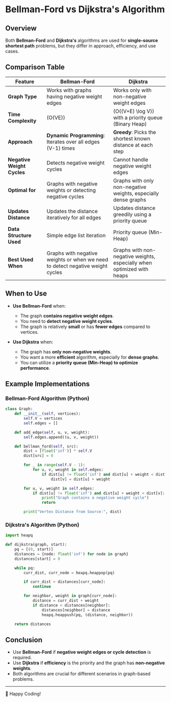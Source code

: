 # Bellman-Ford vs Dijkstra's Algorithm

## Overview

Both **Bellman-Ford** and **Dijkstra's** algorithms are used for **single-source shortest path** problems, but they differ in approach, efficiency, and use cases.

## Comparison Table

| Feature                    | Bellman-Ford                                                                  | Dijkstra                                                               |
| -------------------------- | ----------------------------------------------------------------------------- | ---------------------------------------------------------------------- |
| **Graph Type**             | Works with graphs having negative weight edges                                | Works only with non-negative weight edges                              |
| **Time Complexity**        | \(O(VE)\)                                                                     | \(O((V+E) \log V)\) with a priority queue (Binary Heap)                |
| **Approach**               | **Dynamic Programming**: Iterates over all edges \(V-1\) times                | **Greedy**: Picks the shortest known distance at each step             |
| **Negative Weight Cycles** | Detects negative weight cycles                                                | Cannot handle negative weight edges                                    |
| **Optimal for**            | Graphs with negative weights or detecting negative cycles                     | Graphs with only non-negative weights, especially dense graphs         |
| **Updates Distance**       | Updates the distance iteratively for all edges                                | Updates distance greedily using a priority queue                       |
| **Data Structure Used**    | Simple edge list iteration                                                    | Priority queue (Min-Heap)                                              |
| **Best Used When**         | Graphs with negative weights or when we need to detect negative weight cycles | Graphs with non-negative weights, especially when optimized with heaps |

## When to Use

- **Use Bellman-Ford** when:

  - The graph **contains negative weight edges**.
  - You need to **detect negative weight cycles**.
  - The graph is relatively **small** or has **fewer edges** compared to vertices.

- **Use Dijkstra** when:
  - The graph has **only non-negative weights**.
  - You want a more **efficient** algorithm, especially for **dense graphs**.
  - You can utilize a **priority queue (Min-Heap) to optimize performance**.

## Example Implementations

### Bellman-Ford Algorithm (Python)

```python
class Graph:
    def __init__(self, vertices):
        self.V = vertices
        self.edges = []

    def add_edge(self, u, v, weight):
        self.edges.append((u, v, weight))

    def bellman_ford(self, src):
        dist = [float('inf')] * self.V
        dist[src] = 0

        for _ in range(self.V - 1):
            for u, v, weight in self.edges:
                if dist[u] != float('inf') and dist[u] + weight < dist[v]:
                    dist[v] = dist[u] + weight

        for u, v, weight in self.edges:
            if dist[u] != float('inf') and dist[u] + weight < dist[v]:
                print("Graph contains a negative weight cycle")
                return

        print("Vertex Distance from Source:", dist)
```

### Dijkstra's Algorithm (Python)

```python
import heapq

def dijkstra(graph, start):
    pq = [(0, start)]
    distances = {node: float('inf') for node in graph}
    distances[start] = 0

    while pq:
        curr_dist, curr_node = heapq.heappop(pq)

        if curr_dist > distances[curr_node]:
            continue

        for neighbor, weight in graph[curr_node]:
            distance = curr_dist + weight
            if distance < distances[neighbor]:
                distances[neighbor] = distance
                heapq.heappush(pq, (distance, neighbor))

    return distances
```

## Conclusion

- Use **Bellman-Ford** if **negative weight edges or cycle detection** is required.
- Use **Dijkstra** if **efficiency** is the priority and the graph has **non-negative weights**.
- Both algorithms are crucial for different scenarios in graph-based problems.

---

🚀 Happy Coding!
